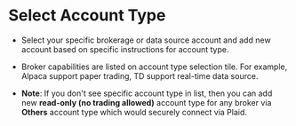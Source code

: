 # Select Account Type
 
 

- Select your specific brokerage or data source account and add new account based on specific instructions for account type. 
- Broker capabilities are listed on account type selection tile. For example, Alpaca support paper trading, TD support real-time data source.
  
  
- **Note**: If you don't see specific account type in list, then you can add new **read-only (no trading allowed)** account type for any broker via **Others** account type which would securely connect via Plaid.
